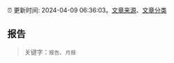 :alarm_clock: 更新时间: 2024-04-09 06:36:03。[文章来源](/README.md)、[文章分类](/TAGS.md)

## 报告


> 关键字：`报告`、`月报`



